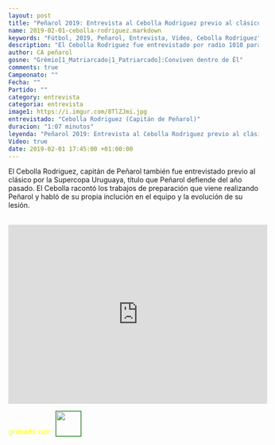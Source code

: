 ```yaml
---
layout: post
title: "Peñarol 2019: Entrevista al Cebolla Rodriguez previo al clásico por la Supercopa"
name: 2019-02-01-cebolla-rodriguez.markdown
keywords: "Fútbol, 2019, Peñarol, Entrevista, Video, Cebolla Rodriguez"
description: "El Cebolla Rodriguez fue entrevistado por radio 1010 para resumir sobre los trabajos de preparación que viene realizando Peñarol con miras a enfrentarse a Nacional por la Supercopa Uruguaya, título que defenderá el aurinegro"
author: CA peñarol
gosne: "Grêmio[1_Matriarcado|1_Patriarcado]:Conviven dentro de Êl"
comments: true
Campeonato: ""
Fecha: ""
Partido: ""
category: entrevista
categoria: entrevista
image1: https://i.imgur.com/8TlZJmi.jpg
entrevistado: "Cebolla Rodriguez (Capitán de Peñarol)"
duracion: "1:07 minutos"
leyenda: "Peñarol 2019: Entrevista al Cebolla Rodriguez previo al clásico por la Supercopa"
Video: true
date: 2019-02-01 17:45:00 +01:00:00
---
```


El Cebolla Rodriguez, capitán de Peñarol también fue entrevistado previo al clásico por la Supercopa Uruguaya, título que Peñarol defiende del año pasado. El Cebolla racontó los trabajos de preparación que viene realizando Peñarol y habló de su propia inclución en el equipo y la evolución de su lesión.

<br>

<iframe width="521" height="360" src="https://www.youtube.com/embed/hFZKF9SxFUE" frameborder="0" allow="accelerometer; autoplay; encrypted-media; gyroscope; picture-in-picture" allowfullscreen></iframe>

<span style="color:yellow;margin-top:0px;">grabado con</span> <a href="http://ffmpeg.org"><img src="{{ site.url }}/images/ffmpeg.png" width="50px" style="border:1px solid green;vertical-align: sub;margin-left:7px;"></a>
